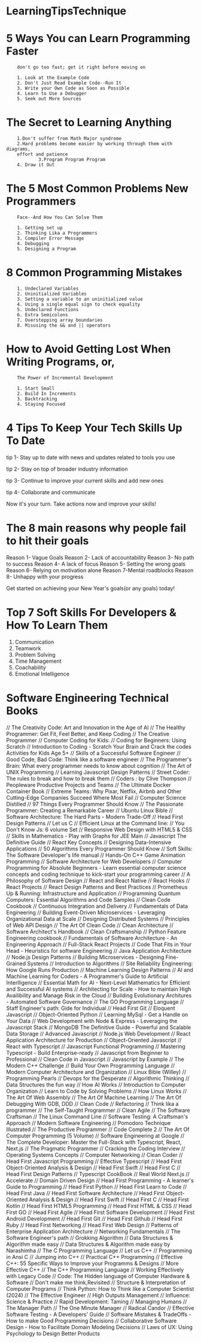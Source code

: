 # LearningTipsTechnique
# 5 Ways You can Learn Programming Faster 
		don't go too fast; get it right before moving on
		
		1. Look at the Example Code 
		2. Don't Just Read Example Code--Run It
		3. Write your Own Code as Soon as Possible
		4. Learn to Use a Debugger
		5. Seek out More Sources
  
  # The Secret to Learning Anything

		1.Don't suffer from Math Major syndrome
		2.Hard problems become easier by working through them with diagrams,
		effort and patience
                3.Program Program Program
		4. Draw it Out
  
  # The 5 Most Common Problems New Programmers
		Face--And How You Can Solve Them
        
		1. Getting set up
		2. Thinking Lika a Programmers
		3. Compiler Error Message
		4. Debugging
		5. Designing a Program
  
# 8 Common Programming Mistakes

		1. Undeclared Variables
		2. Uninitialized Variables
		3. Setting a variable to an uninitialized value
		4. Using a single equal sign to check equality
		5. Undeclared Functions
		6. Extra Semicolons
		7. Overstepping array boundaries
		8. Misusing the && and || operators
  
  #  How to Avoid Getting Lost When Writing Programs, or,
		The Power of Incremental Development
        
		1. Start Small 
		2. Build In Increments
		3. Backtracking
		4. Staying Focused

# 4 Tips To Keep Your Tech Skills Up To Date
  tip 1- Stay up to date with news and updates related to tools you use
  
  tip 2- Stay on top of broader industry information

  tip 3- Continue to improve your current skills and add new ones

  tip 4- Collaborate and communicate

  Now it's your turn. Take actions now and improve your skills!

  # The 8 main reasons why people fail to hit their goals

  Reason 1- Vague Goals
  Reason 2- Lack of accountability
  Reason 3- No path to success
  Reason 4- A lack of focus
  Reason 5- Setting the wrong goals
  Reason 6- Relying on motivation alone
  Reason 7-Mental roadblocks
  Reason 8- Unhappy with your progress

  Get started on achieving your New Year's goals(or any goals) today!


  # Top 7 Soft Skills For Developers & How To Learn Them

  1. Communication
  2. Teamwork
  3. Problem Solving
  4. Time Management
  5. Coachability
  6. Emotional Intelligence

# Software Engineering Technical Books

// The Creativity Code: Art and Innovation in the Age of AI
// The Healthy Programmer: Get Fit, Feel Better, and Keep Coding
// The Creative Programmer
// Computer Coding for Kids:
// Coding for Beginners: Using Scratch
// Introduction to Coding - Scratch Your Brain and Crack the codes Activities for Kids Age 5+
// Skills of a Successful Software Engineer
// Good Code, Bad Code: Think like a software engineer
// The Programmer's Brain: What every programmer needs to know about cognition
// The Art of UNIX Programming
// Learning Javascript Design Patterns
// Street Coder: The rules to break and how to break them
// Coders : by Clive Thompson
// Peopleware Productive Projects and Teams
// The Ultimate Docker Container Book
// Extreme Teams: Why Pixar, Netflix, Airbnb and Other Cutting-Edge Companies Succeed Where Most Fail
// Computer Science Distilled
// 97 Things Every Programmer Should Know
// The Passionate Programmer: Creating a Remarkable Career
// Ubuntu Linux Bible
// Software Architecture: The Hard Parts - Modern Trade-Off
// Head First Design Patterns
// Let us C
// Efficient Linux at the Command line:
// You Don't Know Js: 6 volume Set
// Responsive Web Design with HTML5 & CSS
// Skills in Mathematics - Play with Graphs for JEE Main
// Javascript The Definitive Guide
// React Key Concepts
// Designing Data-Intensive Applications
// 50 Algorithms Every Programmer Should Know
// Soft Skills: The Software Developer's life manual
// Hands-On C++ Game Animation Programming
// Software Architecture for Web Developers
// Computer Programming for Absolute Beginners - Learn essential computer science concepts and coding technique to kick-start your programming career
// A Philosophy of Software Design
// React and React Native
// React Hooks
// React Projects
// React Design Patterns and Best Practices
// Prometheus Up & Running: Infrastructure and Application
// Programming Quantum Computers: Essential Algorithms and Code Samples
// Clean Code Cookbook
// Continuous Integration and Delivery
// Fundamentals of Data Engineering
// Building Event-Driven Microservices - Leveraging Organizational Data at Scale
// Designing Distributed Systems
// Principles of Web API Design
// The Art Of Clean Code
// Clean Architecture
// Software Architect's Handbook
// Clean Craftsmanship
// Python Feature Engineering cookbook
// Fundamentals of Software Architecture - An Engineering Approach
// Full-Stack React Projects
// Code That Fits in Your Head - Heuristics for software Engineering
// Java Application Architecture
// Node.js Design Patterns
// Building Microservices - Designing Fine-Grained Systems
// Introduction to Algorithms
// Site Reliability Engineering: How Google Runs Production
// Machine Learning Design Patterns
// AI and Machine Learning for Coders - A Programmer's Guide to Artificial Interlligence
// Essential Math for AI - Next-Level Mathematics for Efficient and Successful AI systems
// Architecting for Scale - How to maintain High Availibility and Manage Risk in the Cloud
// Building Evolutionary Architures - Automated Software Governance
// The GO Programming Language
// Staff Engineer's path: Gide for Individual
// Head First Git
// Eloquent Javascript
// Object-Oriented Python
// Learning MySql - Get a Handle on Your Data
// Web Development with Node & Express - Leveraging the Javascript Stack
// MongoDB The Definitive Guide - Powerful and Scalable Data Storage
// Advanced Javascript
// Node.js Web Development
// React Application Architecture for Production
// Object-Oriented Javascript
// React with Typescript
// Javascript Functional Programming
// Mastering Typescript - Build Enterprise-ready
// Javascript from Beginner to Professional
// Clean Code in Javascript
// Javascript by Example
// The Modern C++ Challenge
// Build Your Own Programming Language
// Modern Computer Architecture and Organization
// Linux Bible (Willey)
// Programming Pearls
// Devops for the Desperate
// Algorithmic Thinking
// Data Structures the fun way
// How AI Works
// Introduction to Computer Organization
// Learn to Code by Solving Problems
// How Linux Works
// The Art Of Web Assembly
// The Art Of Machine Learning
// The Art Of Debugging With GDB, DDD
// Clean Code
// Refactoring
// Think lika a programmer
// The Self-Taught Programmer
// Clean Agile
// The Software Craftsman
// The Linux Command Line
// Software Testing: A Craftsman's Approach
// Modern Software Engineering
// Pomodoro Technique Illustrated
// The Productive Programmer
// Code Complete 2
// The Art Of Computer Programming (5 Volume)
// Software Engineering at Google
// The Complete Developer: Master the Full-Stack with Typescript, React, Next.js
// The Pragmatic Programmer
// Cracking the Coding Interview
// Operating Systems Concepts
// Computer Networking
// Clean Coder
// Head First Javascript Programming
// Effective Typescript
// Head First Object-Oriented Analysis & Design
// Head First Swift
// Head First C
// Head First Design Patterns
// Typescript CookBook
// Real World Next.js
// Accelerate
// Domain Driven Design
// Head First Programming - A learner's Guide to Programming
// Head First Python
// Head First Learn to Code
// Head First Java
// Head First Software Architecture
// Head First Object-Oriented Analysis & Design
// Head First Swift
// Head First C
// Head First Kotlin
// Head First HTML5 Programming
// Head First HTML & CSS
// Head First GO
// Head First Agile
// Head First Software Development
// Head First Android Development
// Head First Git
// Head First Github
// Head First Ruby
// Head First Networking
// Head First Web Design
// Patterns of Enterprise Application Architecture
// Networking Fundamentals
// The Software Engineer's path
// Grokking Algorithm
// Data Structures & Algorithm made easy
// Data Structures & Algorithm made easy by Narashimha
// The C Programming Language
// Let us C++
// Programming in Ansi C
// Jumping into C++
// Practical C++ Programming
// Effective C++: 55 Specific Ways to Improve your Programms & Designs
// More Effective C++
// The C++ Programming Language
// Working Effectively with Legacy Code
// Code: The Hidden language of Computer Hardware & Software
// Don't make me think,Revisited
// Structure & Interpretation of Computer Programs
// Think Python: How to Think like a Computer Scientist (2024)
// The Effective Engineer
// High Outputs Management
// Influence: Science & Practice
// Rapid Development: Taming
// Managing Humans
// The Manager Path
// The One Minute Manager
// Radical Candor
// Effective Software Testing - A Developers' Guide
// Software Mistakes & TradeOffs - How to make Good Programming Decisions
// Collaborative Software Design - How to Facilitate Domain Modeling Decisions
//  Laws of UX: Using Psychology to Design Better Products




  
